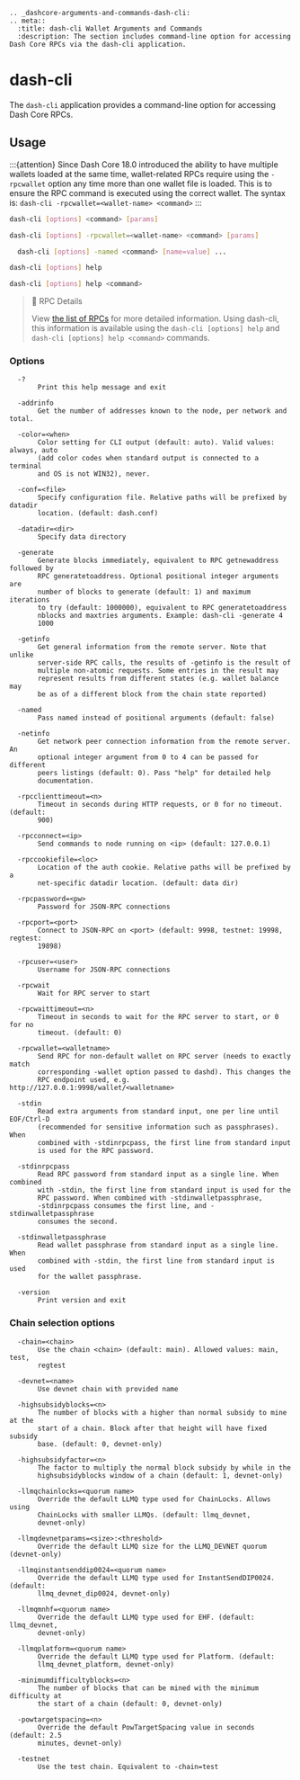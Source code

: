 ```{eval-rst}
.. _dashcore-arguments-and-commands-dash-cli:
.. meta::
  :title: dash-cli Wallet Arguments and Commands
  :description: The section includes command-line option for accessing Dash Core RPCs via the dash-cli application.
```

# dash-cli

The `dash-cli` application provides a command-line option for accessing Dash Core RPCs.

## Usage

:::{attention}
Since Dash Core 18.0 introduced the ability to have multiple wallets loaded at the same time, wallet-related RPCs require using the `-rpcwallet` option any time more than one wallet file is loaded. This is to ensure the RPC command is executed using the correct wallet. The syntax is: 
`dash-cli -rpcwallet=<wallet-name> <command>`
:::

```bash Send command
dash-cli [options] <command> [params]
```

```bash Send command using wallet
dash-cli [options] -rpcwallet=<wallet-name> <command> [params]
```

```bash Send command (with named arguments)
  dash-cli [options] -named <command> [name=value] ... 
```

```bash List commands
dash-cli [options] help
```

```bash Get help for command
dash-cli [options] help <command>
```

> 📘 RPC Details
>
> View [the list of RPCs](../api/remote-procedure-call-quick-reference.md) for more detailed information. Using dash-cli, this information is available using the `dash-cli [options] help` and `dash-cli [options] help <command>` commands.

### Options

```text
  -?
       Print this help message and exit

  -addrinfo
       Get the number of addresses known to the node, per network and total.

  -color=<when>
       Color setting for CLI output (default: auto). Valid values: always, auto
       (add color codes when standard output is connected to a terminal
       and OS is not WIN32), never.

  -conf=<file>
       Specify configuration file. Relative paths will be prefixed by datadir
       location. (default: dash.conf)

  -datadir=<dir>
       Specify data directory

  -generate
       Generate blocks immediately, equivalent to RPC getnewaddress followed by
       RPC generatetoaddress. Optional positional integer arguments are
       number of blocks to generate (default: 1) and maximum iterations
       to try (default: 1000000), equivalent to RPC generatetoaddress
       nblocks and maxtries arguments. Example: dash-cli -generate 4
       1000

  -getinfo
       Get general information from the remote server. Note that unlike
       server-side RPC calls, the results of -getinfo is the result of
       multiple non-atomic requests. Some entries in the result may
       represent results from different states (e.g. wallet balance may
       be as of a different block from the chain state reported)

  -named
       Pass named instead of positional arguments (default: false)

  -netinfo
       Get network peer connection information from the remote server. An
       optional integer argument from 0 to 4 can be passed for different
       peers listings (default: 0). Pass "help" for detailed help
       documentation.

  -rpcclienttimeout=<n>
       Timeout in seconds during HTTP requests, or 0 for no timeout. (default:
       900)

  -rpcconnect=<ip>
       Send commands to node running on <ip> (default: 127.0.0.1)

  -rpccookiefile=<loc>
       Location of the auth cookie. Relative paths will be prefixed by a
       net-specific datadir location. (default: data dir)

  -rpcpassword=<pw>
       Password for JSON-RPC connections

  -rpcport=<port>
       Connect to JSON-RPC on <port> (default: 9998, testnet: 19998, regtest:
       19898)

  -rpcuser=<user>
       Username for JSON-RPC connections

  -rpcwait
       Wait for RPC server to start

  -rpcwaittimeout=<n>
       Timeout in seconds to wait for the RPC server to start, or 0 for no
       timeout. (default: 0)

  -rpcwallet=<walletname>
       Send RPC for non-default wallet on RPC server (needs to exactly match
       corresponding -wallet option passed to dashd). This changes the
       RPC endpoint used, e.g. http://127.0.0.1:9998/wallet/<walletname>

  -stdin
       Read extra arguments from standard input, one per line until EOF/Ctrl-D
       (recommended for sensitive information such as passphrases). When
       combined with -stdinrpcpass, the first line from standard input
       is used for the RPC password.

  -stdinrpcpass
       Read RPC password from standard input as a single line. When combined
       with -stdin, the first line from standard input is used for the
       RPC password. When combined with -stdinwalletpassphrase,
       -stdinrpcpass consumes the first line, and -stdinwalletpassphrase
       consumes the second.

  -stdinwalletpassphrase
       Read wallet passphrase from standard input as a single line. When
       combined with -stdin, the first line from standard input is used
       for the wallet passphrase.

  -version
       Print version and exit
```

### Chain selection options

```text
  -chain=<chain>
       Use the chain <chain> (default: main). Allowed values: main, test,
       regtest

  -devnet=<name>
       Use devnet chain with provided name

  -highsubsidyblocks=<n>
       The number of blocks with a higher than normal subsidy to mine at the
       start of a chain. Block after that height will have fixed subsidy
       base. (default: 0, devnet-only)

  -highsubsidyfactor=<n>
       The factor to multiply the normal block subsidy by while in the
       highsubsidyblocks window of a chain (default: 1, devnet-only)

  -llmqchainlocks=<quorum name>
       Override the default LLMQ type used for ChainLocks. Allows using
       ChainLocks with smaller LLMQs. (default: llmq_devnet,
       devnet-only)

  -llmqdevnetparams=<size>:<threshold>
       Override the default LLMQ size for the LLMQ_DEVNET quorum (devnet-only)

  -llmqinstantsenddip0024=<quorum name>
       Override the default LLMQ type used for InstantSendDIP0024. (default:
       llmq_devnet_dip0024, devnet-only)

  -llmqmnhf=<quorum name>
       Override the default LLMQ type used for EHF. (default: llmq_devnet,
       devnet-only)

  -llmqplatform=<quorum name>
       Override the default LLMQ type used for Platform. (default:
       llmq_devnet_platform, devnet-only)

  -minimumdifficultyblocks=<n>
       The number of blocks that can be mined with the minimum difficulty at
       the start of a chain (default: 0, devnet-only)

  -powtargetspacing=<n>
       Override the default PowTargetSpacing value in seconds (default: 2.5
       minutes, devnet-only)

  -testnet
       Use the test chain. Equivalent to -chain=test
```
